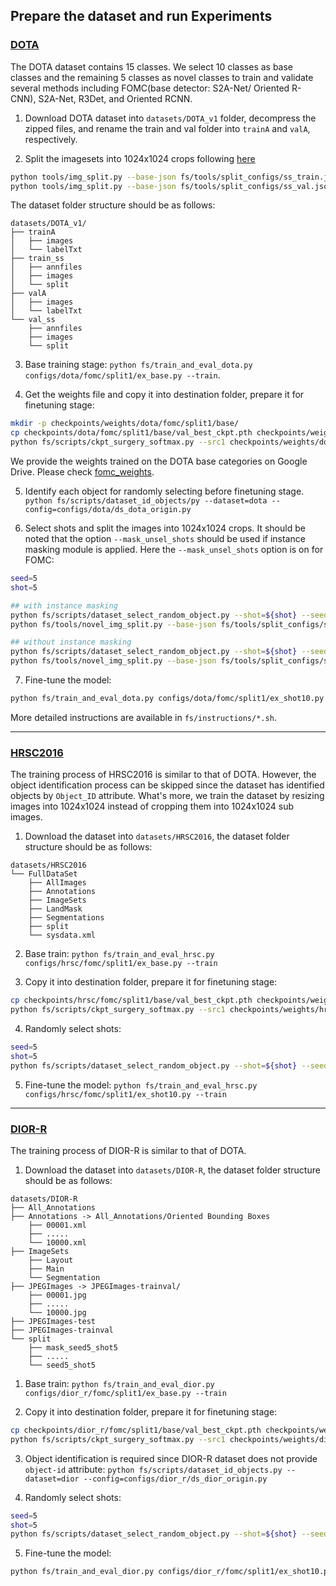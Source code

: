 
## Prepare the dataset and run Experiments

### [DOTA](https://captain-whu.github.io/DOTA/dataset.html)

The DOTA dataset contains 15 classes. We select 10 classes as base classes and the remaining 5 classes as novel classes to train and validate several methods including FOMC(base detector: S2A-Net/ Oriented R-CNN), S2A-Net, R3Det, and Oriented RCNN.

1. Download DOTA dataset into `datasets/DOTA_v1` folder, decompress the zipped files, and rename the train and val folder into `trainA` and `valA`, respectively.

2. Split the imagesets into 1024x1024 crops following [here](fs/tools/)
```bash
python tools/img_split.py --base-json fs/tools/split_configs/ss_train.json
python tools/img_split.py --base-json fs/tools/split_configs/ss_val.json
```

The dataset folder structure should be as follows:

```
datasets/DOTA_v1/
├── trainA
│   ├── images
│   └── labelTxt
├── train_ss
│   ├── annfiles
│   ├── images
│   └── split
├── valA 
│   ├── images
│   └── labelTxt
└── val_ss
    ├── annfiles
    ├── images
    └── split
```

3. Base training stage: `python fs/train_and_eval_dota.py configs/dota/fomc/split1/ex_base.py --train`. 

4. Get the weights file and copy it into destination folder, prepare it for finetuning stage:

```bash
mkdir -p checkpoints/weights/dota/fomc/split1/base/
cp checkpoints/dota/fomc/split1/base/val_best_ckpt.pth checkpoints/weights/dota/fomc/split1/base/val_best_ckpt.pth
python fs/scripts/ckpt_surgery_softmax.py --src1 checkpoints/weights/dota/fomc/split1/base/val_best_ckpt.pth  --softmax --save-dir checkpoints/weights/dota/fomc/split1/softmax --num-class=15 --method randinit
```

We provide the weights trained on the DOTA base categories on Google Drive. Please check [fomc_weights](https://drive.google.com/file/d/1oVdz2TIPbk473W2We4Fxgz37hBy3RVo6/view?usp=sharing). 

5. Identify each object for randomly selecting before finetuning stage. `python fs/scripts/dataset_id_objects/py --dataset=dota --config=configs/dota/ds_dota_origin.py`

6. Select shots and split the images into 1024x1024 crops. It should be noted that the option `--mask_unsel_shots` should be used if instance masking module is applied. Here the `--mask_unsel_shots` option is on for FOMC:

```bash
seed=5
shot=5

## with instance masking
python fs/scripts/dataset_select_random_object.py --shot=${shot} --seed=${seed} --remove_exist_seed --mask_unsel_shots --dataset=dota --config=configs/dota//ds_dota_origin.py 
python fs/tools/novel_img_split.py --base-json fs/tools/split_configs/ss_train_split.json --seed ${seed} --shot ${shot} --mask

## without instance masking
python fs/scripts/dataset_select_random_object.py --shot=${shot} --seed=${seed} --remove_exist_seed --dataset=dota --config=configs/dota/ds_dota_origin.py
python fs/tools/novel_img_split.py --base-json fs/tools/split_configs/ss_train_split.json --seed ${seed} --shot ${shot}
```

7. Fine-tune the model:

```bash
python fs/train_and_eval_dota.py configs/dota/fomc/split1/ex_shot10.py --train 
```

More detailed instructions are available in `fs/instructions/*.sh`.

-----


### [HRSC2016](https://www.kaggle.com/datasets/weiming97/hrsc2016-ms-dataset)

The training process of HRSC2016 is similar to that of DOTA. However, the object identification process can be skipped since the dataset has identified objects by `Object_ID` attribute. What's more, we train the dataset by resizing images into 1024x1024 instead of cropping them into 1024x1024 sub images. 

1. Download the dataset into `datasets/HRSC2016`, the dataset folder structure should be as follows:

```
datasets/HRSC2016
└── FullDataSet
    ├── AllImages
    ├── Annotations
    ├── ImageSets
    ├── LandMask
    ├── Segmentations
    ├── split
    └── sysdata.xml
```

2. Base train: `python fs/train_and_eval_hrsc.py configs/hrsc/fomc/split1/ex_base.py --train `

3. Copy it into destination folder, prepare it for finetuning stage: 

```bash
cp checkpoints/hrsc/fomc/split1/base/val_best_ckpt.pth checkpoints/weights/hrsc/fomc/split1/base/val_best_ckpt.pth
python fs/scripts/ckpt_surgery_softmax.py --src1 checkpoints/weights/hrsc/fomc/split1/base/val_best_ckpt.pth  --softmax --save-dir checkpoints/weights/hrsc/fomc/split1/softmax --num-class=20 --method randinit --prob_bias=0
```

4. Randomly select shots: 
```bash
seed=5
shot=5
python fs/scripts/dataset_select_random_object.py --shot=${shot} --seed=${seed} --remove_exist_seed --dataset=hrsc --config=configs/hrsc/orcnn/split1/ds_orcnn_shot.py --mask_unsel_shots
```

5. Fine-tune the model: `python fs/train_and_eval_hrsc.py configs/hrsc/fomc/split1/ex_shot10.py --train `


-----

### [DIOR-R](https://gcheng-nwpu.github.io/)

The training process of DIOR-R is similar to that of DOTA.

1. Download the dataset into `datasets/DIOR-R`, the dataset folder structure should be as follows:

```
datasets/DIOR-R
├── All_Annotations
├── Annotations -> All_Annotations/Oriented Bounding Boxes
    ├── 00001.xml
    ├── .....
    └── 10000.xml
├── ImageSets
    ├── Layout
    ├── Main
    └── Segmentation
├── JPEGImages -> JPEGImages-trainval/
    ├── 00001.jpg
    ├── .....
    └── 10000.jpg
├── JPEGImages-test
├── JPEGImages-trainval
└── split
    ├── mask_seed5_shot5
    ├── .....
    └── seed5_shot5
```

1. Base train: `python fs/train_and_eval_dior.py configs/dior_r/fomc/split1/ex_base.py --train `

2. Copy it into destination folder, prepare it for finetuning stage: 
```bash
cp checkpoints/dior_r/fomc/split1/base/val_best_ckpt.pth checkpoints/weights/dior_r/fomc/split1/base/val_best_ckpt.pth
python fs/scripts/ckpt_surgery_softmax.py --src1 checkpoints/weights/dior_r/fomc/split1/base/val_best_ckpt.pth --softmax --save-dir checkpoints/weights/dior_r/fomc/split1/softmax --num-class=20 --method randinit --prob_bias=0
```

3. Object identification is required since DIOR-R dataset does not provide `object-id` attribute: `python fs/scripts/dataset_id_objects.py --dataset=dior --config=configs/dior_r/ds_dior_origin.py`

4. Randomly select shots: 
```bash
seed=5
shot=5
python fs/scripts/dataset_select_random_object.py --shot=${shot} --seed=${seed} --remove_exist_seed --mask_unsel_shots --dataset=dior --config=configs/dior_r/ds_dior.py 
```

5. Fine-tune the model:
```bash
python fs/train_and_eval_dior.py configs/dior_r/fomc/split1/ex_shot10.py --train 
```